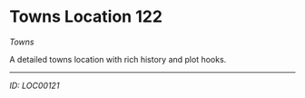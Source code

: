 # Towns Location 122

*Towns*

A detailed towns location with rich history and plot hooks.

---
*ID: LOC00121*
